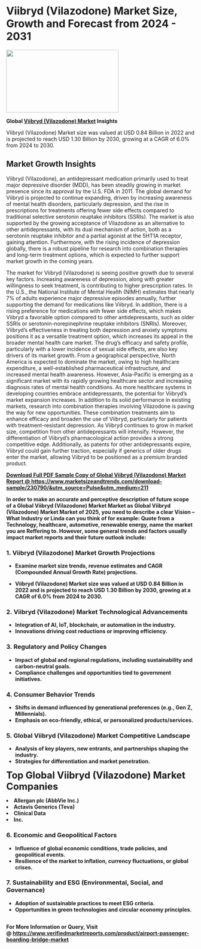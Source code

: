 <H1>Viibryd (Vilazodone) Market Size, Growth and Forecast from 2024 - 2031</H1><img class="aligncenter size-medium wp-image-584254" src="https://thirdeyenews.in/wp-content/uploads/2024/09/Global-Market-Research-300x168.jpeg" alt="" width="300" height="168" /><p><strong>Global&nbsp;<a href="https://www.marketsizeandtrends.com/download-sample/230790/&amp;utm_source=Pulse&amp;utm_medium=211">Viibryd (Vilazodone) Market</a> Insights</strong></p><p>Viibryd (Vilazodone) Market size was valued at USD 0.84 Billion in 2022 and is projected to reach USD 1.30 Billion by 2030, growing at a CAGR of 6.0% from 2024 to 2030.</p><p><h2>Market Growth Insights</h2> <p>Viibryd (Vilazodone), an antidepressant medication primarily used to treat major depressive disorder (MDD), has been steadily growing in market presence since its approval by the U.S. FDA in 2011. The global demand for Viibryd is projected to continue expanding, driven by increasing awareness of mental health disorders, particularly depression, and the rise in prescriptions for treatments offering fewer side effects compared to traditional selective serotonin reuptake inhibitors (SSRIs). The market is also supported by the growing acceptance of Vilazodone as an alternative to other antidepressants, with its dual mechanism of action, both as a serotonin reuptake inhibitor and a partial agonist at the 5HT1A receptor, gaining attention. Furthermore, with the rising incidence of depression globally, there is a robust pipeline for research into combination therapies and long-term treatment options, which is expected to further support market growth in the coming years.</p> <p><strong><a href="#"></a></strong></p> <p>The market for Viibryd (Vilazodone) is seeing positive growth due to several key factors. Increasing awareness of depression, along with greater willingness to seek treatment, is contributing to higher prescription rates. In the U.S., the National Institute of Mental Health (NIMH) estimates that nearly 7% of adults experience major depressive episodes annually, further supporting the demand for medications like Viibryd. In addition, there is a rising preference for medications with fewer side effects, which makes Viibryd a favorable option compared to other antidepressants, such as older SSRIs or serotonin-norepinephrine reuptake inhibitors (SNRIs). Moreover, Viibryd’s effectiveness in treating both depression and anxiety symptoms positions it as a versatile treatment option, which increases its appeal in the broader mental health care market. The drug’s efficacy and safety profile, particularly with a lower incidence of sexual side effects, are also key drivers of its market growth. From a geographical perspective, North America is expected to dominate the market, owing to high healthcare expenditure, a well-established pharmaceutical infrastructure, and increased mental health awareness. However, Asia-Pacific is emerging as a significant market with its rapidly growing healthcare sector and increasing diagnosis rates of mental health conditions. As more healthcare systems in developing countries embrace antidepressants, the potential for Viibryd’s market expansion increases. In addition to its solid performance in existing markets, research into combination therapies involving Vilazodone is paving the way for new opportunities. These combination treatments aim to enhance efficacy and broaden the use of Viibryd, particularly for patients with treatment-resistant depression. As Viibryd continues to grow in market size, competition from other antidepressants will intensify. However, the differentiation of Viibryd’s pharmacological action provides a strong competitive edge. Additionally, as patents for other antidepressants expire, Viibryd could gain further traction, especially if generics of older drugs enter the market, allowing Viibryd to be positioned as a premium branded product. <p><strong><a href="#"></p><p><span class=""><strong>Download Full PDF Sample Copy of Global Viibryd (Vilazodone) Market Report</strong> @ <a href="https://www.marketsizeandtrends.com/download-sample/230790/&amp;utm_source=Pulse&amp;utm_medium=211" target="_blank">https://www.marketsizeandtrends.com/download-sample/230790/&amp;utm_source=Pulse&amp;utm_medium=211</a></span></p><p>In order to make an accurate and perceptive description of future scope of a Global&nbsp;Viibryd (Vilazodone) Market Market as Global&nbsp;Viibryd (Vilazodone) Market Market of 2025, you need to describe a clear Vision &ndash; What Industry or Linda can you think of for example: Quote from a Technology, healthcare, automotive, renewable energy, name the market you are Reffering to. However, some general trends and factors usually impact market reports and their future outlook include:</p><h3>1.&nbsp;<strong>Viibryd (Vilazodone) Market Growth Projections</strong></h3><ul><li>Examine market size trends, revenue estimates and CAGR (Compounded Annual Growth Rate) projections.</li><li><p>Viibryd (Vilazodone) Market size was valued at USD 0.84 Billion in 2022 and is projected to reach USD 1.30 Billion by 2030, growing at a CAGR of 6.0% from 2024 to 2030.</p></li></ul><h3>2.&nbsp;<strong>Viibryd (Vilazodone) Market Technological Advancements</strong></h3><ul><li>Integration of AI, IoT, blockchain, or automation in the industry.</li><li>Innovations driving cost reductions or improving efficiency.</li></ul><h3>3.&nbsp;<strong>Regulatory and Policy Changes</strong></h3><ul><li>Impact of global and regional regulations, including sustainability and carbon-neutral goals.</li><li>Compliance challenges and opportunities tied to government initiatives.</li></ul><h3>4.&nbsp;<strong>Consumer Behavior Trends</strong></h3><ul><li>Shifts in demand influenced by generational preferences (e.g., Gen Z, Millennials).</li><li>Emphasis on eco-friendly, ethical, or personalized products/services.</li></ul><h3>5.&nbsp;<strong>Global Viibryd (Vilazodone) Market Competitive Landscape</strong></h3><ul><li>Analysis of key players, new entrants, and partnerships shaping the industry.</li><li>Strategies for differentiation and market penetration.</li></ul><p data-pm-slice="1 1 []"><span style="color: inherit; font-family: inherit; font-size: 25px;">Top Global Viibryd (Vilazodone) Market Companies</span></p><div class="" data-test-id=""><p><li>Allergan plc (AbbVie Inc.)</li><li> Actavis Generics (Teva)</li><li> Clinical Data</li><li> Inc.</li></p></div><h3>6.&nbsp;<strong>Economic and Geopolitical Factors</strong></h3><ul><li>Influence of global economic conditions, trade policies, and geopolitical events.</li><li>Resilience of the market to inflation, currency fluctuations, or global crises.</li></ul><h3>7.&nbsp;<strong>Sustainability and ESG (Environmental, Social, and Governance)</strong></h3><ul><li>Adoption of sustainable practices to meet ESG criteria.</li><li>Opportunities in green technologies and circular economy principles.</li></ul><h2><strong style="font-size: 14px;">For More Information or Query, Visit @&nbsp;</strong><a style="background-color: #ffffff; font-size: 14px;" href="https://www.marketsizeandtrends.com/report/viibryd-vilazodone-market/" target="_blank">https://www.verifiedmarketreports.com/product/airport-passenger-boarding-bridge-market</a></h2>
